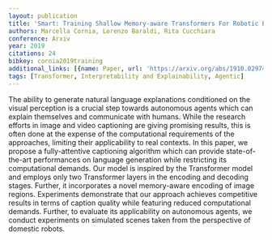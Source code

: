```yaml
---
layout: publication
title: 'Smart: Training Shallow Memory-aware Transformers For Robotic Explainability'
authors: Marcella Cornia, Lorenzo Baraldi, Rita Cucchiara
conference: Arxiv
year: 2019
citations: 24
bibkey: cornia2019training
additional_links: [{name: Paper, url: 'https://arxiv.org/abs/1910.02974'}]
tags: [Transformer, Interpretability and Explainability, Agentic]
---
```

The ability to generate natural language explanations conditioned on the
visual perception is a crucial step towards autonomous agents which can explain
themselves and communicate with humans. While the research efforts in image and
video captioning are giving promising results, this is often done at the
expense of the computational requirements of the approaches, limiting their
applicability to real contexts. In this paper, we propose a fully-attentive
captioning algorithm which can provide state-of-the-art performances on
language generation while restricting its computational demands. Our model is
inspired by the Transformer model and employs only two Transformer layers in
the encoding and decoding stages. Further, it incorporates a novel memory-aware
encoding of image regions. Experiments demonstrate that our approach achieves
competitive results in terms of caption quality while featuring reduced
computational demands. Further, to evaluate its applicability on autonomous
agents, we conduct experiments on simulated scenes taken from the perspective
of domestic robots.